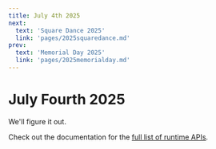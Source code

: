 ```yaml
---
title: July 4th 2025
next:
  text: 'Square Dance 2025'
  link: 'pages/2025squaredance.md'
prev:
  text: 'Memorial Day 2025'
  link: 'pages/2025memorialday.md'
---
```

# July Fourth 2025

We'll figure it out.





Check out the documentation for the [full list of runtime APIs](https://vitepress.dev/reference/runtime-api#usedata).
